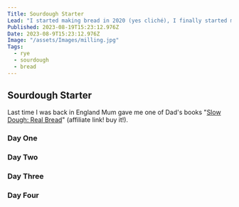 ```yaml
---
Title: Sourdough Starter
Lead: "I started making bread in 2020 (yes cliché), I finally started my first sourdough."
Published: 2023-08-19T15:23:12.976Z
Date: 2023-08-9T15:23:12.976Z
Image: "/assets/Images/milling.jpg"
Tags:
  - rye
  - sourdough
  - bread
---
```


## Sourdough Starter

Last time I was back in England Mum gave me one of Dad's books "<a target="_blank" href="https://www.amazon.de/Slow-Dough-Secrets-Amazing-Long-Rise/dp/184899737X?&_encoding=UTF8&tag=markzither-21&linkCode=ur2&linkId=ba2b851e0628e75ee2306a26a5e99a76&camp=1638&creative=6742">Slow Dough: Real Bread</a>" (affiliate link! buy it!).

### Day One


### Day Two

### Day Three


### Day Four